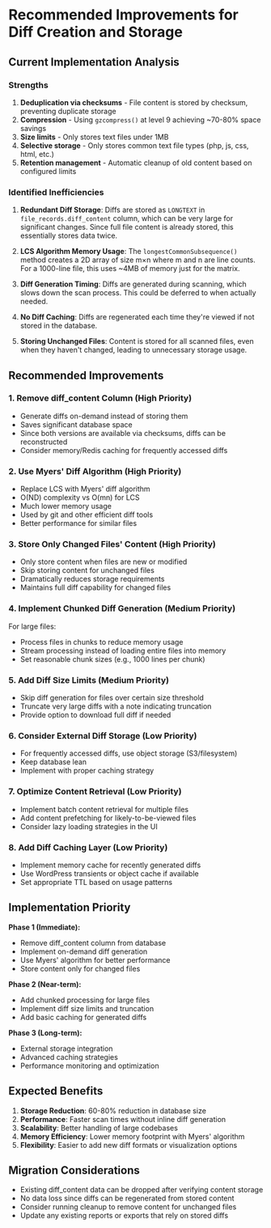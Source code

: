 # Recommended Improvements for Diff Creation and Storage

## Current Implementation Analysis

### Strengths
1. **Deduplication via checksums** - File content is stored by checksum, preventing duplicate storage
2. **Compression** - Using `gzcompress()` at level 9 achieving ~70-80% space savings
3. **Size limits** - Only stores text files under 1MB
4. **Selective storage** - Only stores common text file types (php, js, css, html, etc.)
5. **Retention management** - Automatic cleanup of old content based on configured limits

### Identified Inefficiencies

1. **Redundant Diff Storage**: Diffs are stored as `LONGTEXT` in `file_records.diff_content` column, which can be very large for significant changes. Since full file content is already stored, this essentially stores data twice.

2. **LCS Algorithm Memory Usage**: The `longestCommonSubsequence()` method creates a 2D array of size m×n where m and n are line counts. For a 1000-line file, this uses ~4MB of memory just for the matrix.

3. **Diff Generation Timing**: Diffs are generated during scanning, which slows down the scan process. This could be deferred to when actually needed.

4. **No Diff Caching**: Diffs are regenerated each time they're viewed if not stored in the database.

5. **Storing Unchanged Files**: Content is stored for all scanned files, even when they haven't changed, leading to unnecessary storage usage.

## Recommended Improvements

### 1. Remove diff_content Column (High Priority)
- Generate diffs on-demand instead of storing them
- Saves significant database space
- Since both versions are available via checksums, diffs can be reconstructed
- Consider memory/Redis caching for frequently accessed diffs

### 2. Use Myers' Diff Algorithm (High Priority)
- Replace LCS with Myers' diff algorithm
- O(ND) complexity vs O(mn) for LCS
- Much lower memory usage
- Used by git and other efficient diff tools
- Better performance for similar files

### 3. Store Only Changed Files' Content (High Priority)
- Only store content when files are new or modified
- Skip storing content for unchanged files
- Dramatically reduces storage requirements
- Maintains full diff capability for changed files

### 4. Implement Chunked Diff Generation (Medium Priority)
For large files:
- Process files in chunks to reduce memory usage
- Stream processing instead of loading entire files into memory
- Set reasonable chunk sizes (e.g., 1000 lines per chunk)

### 5. Add Diff Size Limits (Medium Priority)
- Skip diff generation for files over certain size threshold
- Truncate very large diffs with a note indicating truncation
- Provide option to download full diff if needed

### 6. Consider External Diff Storage (Low Priority)
- For frequently accessed diffs, use object storage (S3/filesystem)
- Keep database lean
- Implement with proper caching strategy

### 7. Optimize Content Retrieval (Low Priority)
- Implement batch content retrieval for multiple files
- Add content prefetching for likely-to-be-viewed files
- Consider lazy loading strategies in the UI

### 8. Add Diff Caching Layer (Low Priority)
- Implement memory cache for recently generated diffs
- Use WordPress transients or object cache if available
- Set appropriate TTL based on usage patterns

## Implementation Priority

**Phase 1 (Immediate):**
- Remove diff_content column from database
- Implement on-demand diff generation
- Use Myers' algorithm for better performance
- Store content only for changed files

**Phase 2 (Near-term):**
- Add chunked processing for large files
- Implement diff size limits and truncation
- Add basic caching for generated diffs

**Phase 3 (Long-term):**
- External storage integration
- Advanced caching strategies
- Performance monitoring and optimization

## Expected Benefits

1. **Storage Reduction**: 60-80% reduction in database size
2. **Performance**: Faster scan times without inline diff generation
3. **Scalability**: Better handling of large codebases
4. **Memory Efficiency**: Lower memory footprint with Myers' algorithm
5. **Flexibility**: Easier to add new diff formats or visualization options

## Migration Considerations

- Existing diff_content data can be dropped after verifying content storage
- No data loss since diffs can be regenerated from stored content
- Consider running cleanup to remove content for unchanged files
- Update any existing reports or exports that rely on stored diffs